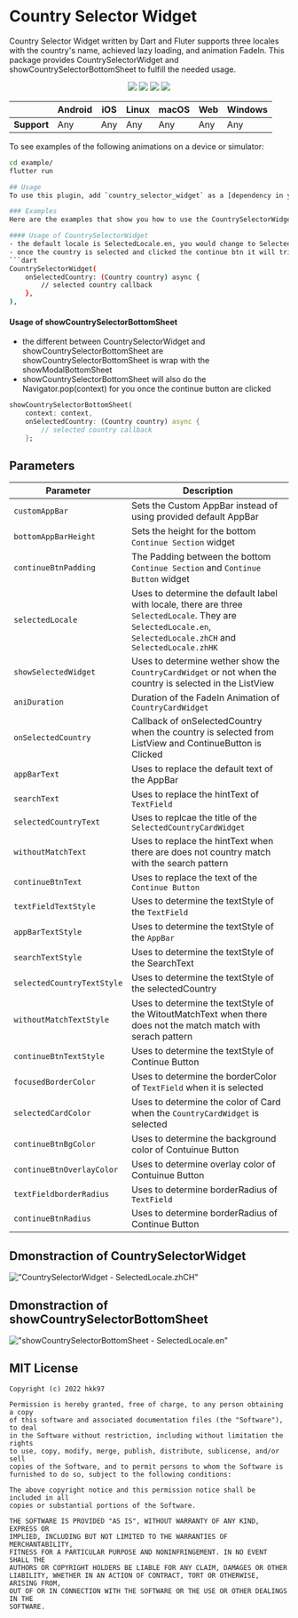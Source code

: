 # Country Selector Widget

Country Selector Widget written by Dart and Fluter supports three locales with the country's name, achieved lazy loading, and animation FadeIn. This package provides CountrySelectorWidget and showCountrySelectorBottomSheet to fulfill the needed usage.

<p align="center">
     <a href="https://github.com/flutter/flutter/tree/3.3.8" alt="Flutter">
        <img src="https://img.shields.io/badge/Flutter-v3.3.8 (stable)-4BC51D.svg?style=flat" /></a>
     <a alt="Dart">
        <img src="https://img.shields.io/badge/Dart-v2.18.4 (stable)-4BC51D.svg?style=flat" /></a>
     <a alt="DevTools">
        <img src="https://img.shields.io/badge/DevTools-v2.15.0 (stable)-4BC51D.svg?style=flat" /></a>
     <a alt="VS Code">
        <img src="https://img.shields.io/badge/VS Code-v1.68.1-4BC51D.svg?style=flat" /></a>
</p>

|             | Android | iOS  | Linux | macOS  | Web | Windows     |
|-------------|---------|------|-------|--------|-----|-------------|
| **Support** | Any | Any | Any   | Any | Any | Any         |

To see examples of the following animations on a device or simulator:

```bash
cd example/
flutter run

## Usage
To use this plugin, add `country_selector_widget` as a [dependency in your pubspec.yaml file].

### Examples
Here are the examples that show you how to use the CountrySelectorWidget and showCountrySelectorBottomSheet.

#### Usage of CountrySelectorWidget
- the default locale is SelectedLocale.en, you would change to SelectedLocale.zhCH or SelectedLocale.zhHK
- once the country is selected and clicked the continue btn it will trigger the valueChangedCallback called onSelectedCountry and return the Country
```dart
CountrySelectorWidget(
    onSelectedCountry: (Country country) async {
        // selected country callback 
    },
),
```

#### Usage of showCountrySelectorBottomSheet

- the different between CountrySelectorWidget and showCountrySelectorBottomSheet are showCountrySelectorBottomSheet is wrap with the showModalBottomSheet
- showCountrySelectorBottomSheet will also do the Navigator.pop(context) for you once the continue button are clicked

```dart
showCountrySelectorBottomSheet(
    context: context,
    onSelectedCountry: (Country country) async {
        // selected country callback 
    };
```

## Parameters

| Parameter | Description |
|---|---|
| `customAppBar` | Sets the Custom AppBar instead of using provided default AppBar  |
| `bottomAppBarHeight` | Sets the height for the bottom `Continue Section` widget |
| `continueBtnPadding` | The Padding between the bottom `Continue Section` and `Continue Button` widget |
| `selectedLocale` | Uses to determine the default label with locale, there are three `SelectedLocale`. They are `SelectedLocale.en`, `SelectedLocale.zhCH` and `SelectedLocale.zhHK` |
| `showSelectedWidget` | Uses to determine wether show the `CountryCardWidget` or not when the country is selected in the ListView |
| `aniDuration` | Duration of the FadeIn Animation of `CountryCardWidget` |
| `onSelectedCountry` | Callback of onSelectedCountry when the country is selected from ListView and ContinueButton is Clicked |
| `appBarText` | Uses to replace the default text of the AppBar |
| `searchText` | Uses to replace the hintText of `TextField` |
| `selectedCountryText` | Uses to replcae the title of the `SelectedCountryCardWidget` |
| `withoutMatchText` |  Uses to replace the hintText when there are does not country match with the search pattern |
| `continueBtnText` | Uses to replace the text of the `Continue Button` |
| `textFieldTextStyle` | Uses to determine the textStyle of the `TextField` |
| `appBarTextStyle` | Uses to determine the textStyle of the `AppBar` |
| `searchTextStyle` | Uses to determine the textStyle of the SearchText |
| `selectedCountryTextStyle` | Uses to determine the textStyle of the selectedCountry |
| `withoutMatchTextStyle` | Uses to determine the textStyle of the WitoutMatchText when there does not the match match with serach pattern |
| `continueBtnTextStyle` | Uses to determine the textStyle of Continue Button |
| `focusedBorderColor` | Uses to determine the borderColor of `TextField` when it is selected |
| `selectedCardColor` | Uses to determine the color of Card when the `CountryCardWidget` is selected |
| `continueBtnBgColor` | Uses to determine the background color of Contuinue Button |
| `continueBtnOverlayColor` | Uses to determine overlay color of Contuinue Button |
| `textFieldborderRadius` | Uses to determine borderRadius of `TextField` |
| `continueBtnRadius` | Uses to determine borderRadius of Continue Button |

## Dmonstraction of CountrySelectorWidget

!["CountrySelectorWidget - SelectedLocale.zhCH"](https://github.com/hkk97/country_selector_widget/blob/master/example/demo_gifs/countrySelectorWidget_demo.gif?raw=true)

## Dmonstraction of showCountrySelectorBottomSheet

!["showCountrySelectorBottomSheet - SelectedLocale.en"](https://github.com/hkk97/country_selector_widget/blob/master/example/demo_gifs/showCountrySelectorBottomSheet.gif?raw=true)

## MIT License

```
Copyright (c) 2022 hkk97

Permission is hereby granted, free of charge, to any person obtaining a copy
of this software and associated documentation files (the "Software"), to deal
in the Software without restriction, including without limitation the rights
to use, copy, modify, merge, publish, distribute, sublicense, and/or sell
copies of the Software, and to permit persons to whom the Software is
furnished to do so, subject to the following conditions:

The above copyright notice and this permission notice shall be included in all
copies or substantial portions of the Software.

THE SOFTWARE IS PROVIDED "AS IS", WITHOUT WARRANTY OF ANY KIND, EXPRESS OR
IMPLIED, INCLUDING BUT NOT LIMITED TO THE WARRANTIES OF MERCHANTABILITY,
FITNESS FOR A PARTICULAR PURPOSE AND NONINFRINGEMENT. IN NO EVENT SHALL THE
AUTHORS OR COPYRIGHT HOLDERS BE LIABLE FOR ANY CLAIM, DAMAGES OR OTHER
LIABILITY, WHETHER IN AN ACTION OF CONTRACT, TORT OR OTHERWISE, ARISING FROM,
OUT OF OR IN CONNECTION WITH THE SOFTWARE OR THE USE OR OTHER DEALINGS IN THE
SOFTWARE.
```
